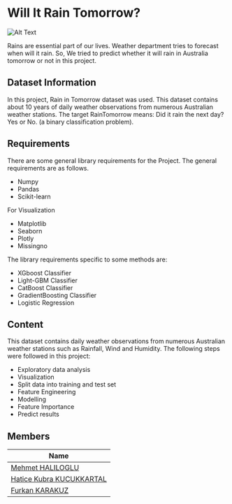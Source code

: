 # Will It Rain Tomorrow?

![Alt Text](https://media.giphy.com/media/5PjafLZFxMWc/giphy.gif)



Rains are essential part of our lives. Weather department tries to forecast when will it rain. So,  We tried to predict whether it will rain in Australia tomorrow or not in this project.

## Dataset Information

In this project, Rain in Tomorrow dataset was used. This dataset contains about 10 years of daily weather observations from numerous Australian weather stations. The target RainTomorrow means: Did it rain the next day? Yes or No. (a binary classification problem). 

## Requirements

There are some general library requirements for the Project. The general requirements are as follows.
 *	Numpy
 *	Pandas
 *	Scikit-learn
 
For Visualization
 *	Matplotlib
 *	Seaborn
 *	Plotly
 *	Missingno

The library requirements specific to some methods are:
 *	XGboost Classifier
 *	Light-GBM Classifier
 *	CatBoost Classifier
 *  GradientBoosting Classifier
 *	Logistic Regression

## Content
This dataset contains daily weather observations from numerous Australian weather stations such as Rainfall, Wind and Humidity.
The following steps were followed in this project:
 *	Exploratory data analysis
 *	Visualization
 *	Split data into training and test set
 *	Feature Engineering
 *	Modelling
 *	Feature Importance
 *	Predict results

## Members 

|Name     |
|---------|
|[Mehmet HALILOGLU](https://github.com/mehmethaliloglu)
|[Hatice Kubra KUCUKKARTAL](https://github.com/hkubra)
|[Furkan KARAKUZ](https://github.com/10asdf)

